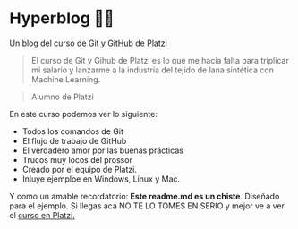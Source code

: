 # Hyperblog 💜😎
Un blog del curso de [Git y GitHub](https://platzi.com/clases/git-github/ "Git y GitHub") de [Platzi](https://platzi.com/home "Platzi")
> El curso de Git y Gihub de Platzi es lo que me hacia falta para triplicar mi salario y lanzarme a la industria del tejido de lana sintética con Machine Learning.

> Alumno de Platzi

En este curso podemos ver lo siguiente:
- Todos los comandos de Git
- El flujo de trabajo de GitHub
- El verdadero amor por las buenas prácticas
- Trucos muy locos del prossor
- Creado por el equipo de Platzi.
- Inluye ejemploe en Windows, Linux y Mac.

Y como un amable recordatorio: **Este readme.md es un chiste**. Diseñado para el ejemplo. Si llegas acá NO TE LO TOMES EN SERIO y mejor ve a ver el [curso en Platzi.](https://platzi.com/clases/git-github/ "curso en Platzi.")

